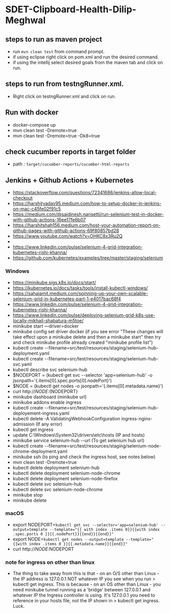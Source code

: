 # SDET-Clipboard-Health-Dilip-Meghwal

## steps to run as maven project
- run ```mvn clean test``` from command prompt.
- if using eclipse right click on pom.xml and run the desired command.
- if using the intellij select desired goals from the maven tab and click on run.

## steps to run from testngRunner.xml.
- Right click on testngRunner.xml and click on run.

## Run with docker
- docker-compose up
- mvn clean test -Dremote=true
- mvn clean test -Dremote=true -Dk8=true

## check cucumber reports in target folder
- path : ```target/cucumber-reports/cucumber-html-reports```

## Jenkins + Github Actions + Kubernetes
* https://stackoverflow.com/questions/72341686/jenkins-allow-local-checkout
* https://harshityadav95.medium.com/how-to-setup-docker-in-jenkins-on-mac-c45fe02f91c5
* https://medium.com/@saidinesh.narisetti/run-selenium-test-in-docker-with-github-actions-16ee17fe6b07
* https://harshitshah156.medium.com/host-your-automation-report-on-github-pages-with-github-actions-69f80857bd28
* https://www.youtube.com/watch?v=OHKC8x3Ru2Q
* 
* https://www.linkedin.com/pulse/selenium-4-grid-integration-kubernetes-rishi-khanna/
* https://github.com/kubernetes/examples/tree/master/staging/selenium

### Windows
* https://minikube.sigs.k8s.io/docs/start/
* https://kubernetes.io/docs/tasks/tools/install-kubectl-windows/
* https://sahajamit.medium.com/spinning-up-your-own-scalable-selenium-grid-in-kubernetes-part-1-e4017bac68f4
* https://www.linkedin.com/pulse/selenium-4-grid-integration-kubernetes-rishi-khanna/
* https://www.linkedin.com/pulse/deploying-selenium-grid-k8s-use-locally-mikhail-shabatura-m5toe/
* minikube start —driver=docker
* minikube config set driver docker (if you see error "These changes will take effect upon a minikube delete and then a minikube start" then try and check minikube profile already created "minikube profile list")
* kubectl create --filename=src/test/resources/staging/selenium-hub-deployment.yaml
* kubectl create --filename=src/test/resources/staging/selenium-hub-svc.yaml
* kubectl describe svc selenium-hub
* $NODEPORT = (kubectl get svc --selector 'app=selenium-hub' -o jsonpath='{.items[0].spec.ports[0].nodePort}')
* $NODE = (kubectl get nodes -o jsonpath='{.items[0].metadata.name}')
* curl http://${NODE}:${NODEPORT}
* minikube dashboard (minikube url)
* minikube addons enable ingress
* kubectl create --filename=src/test/resources/staging/selenium-hub-deployement-ingress.yaml
* kubectl delete -A ValidatingWebhookConfiguration ingress-nginx-admission (If any error)
* kubectl get ingress
* update C:\Windows\System32\drivers\etc\hosts (IP and hosts)
* minikube service selenium-hub --url (To get selenium hub url)
* kubectl create --filename=src/test/resources/staging/selenium-node-chrome-deployment.yaml
* minikube ssh (to ping and check the ingress host, see notes below)
* mvn clean test -Dremote=true
* kubectl delete deployment selenium-hub
* kubectl delete deployment selenium-node-chrome
* kubectl delete deployment selenium-node-firefox
* kubectl delete svc selenium-hub
* kubectl delete svc selenium-node-chrome
* minikube stop
* minikube delete

### macOS
* export NODEPORT=`kubectl get svc --selector='app=selenium-hub' --output=template --template="{{ with index .items 0}}{{with index .spec.ports 0 }}{{.nodePort}}{{end}}{{end}}"`
* export NODE=`kubectl get nodes --output=template --template="{{with index .items 0 }}{{.metadata.name}}{{end}}"`
* curl http://$NODE:$NODEPORT

### note for ingress on other than linux
- The thing to take away from this is that - on an O/S other than Linux - the IP address is 127.0.0.1 NOT whatever IP you see when you run > kubectl get ingress. This is because - on an OS other than Linux - you need minikube tunnel running as a 'bridge' between 127.0.0.1 and whatever IP the Ingress controller is using. It's 127.0.0.1 you need to reference in your hosts file, not the IP shown in > kubectl get ingress. Luck.


